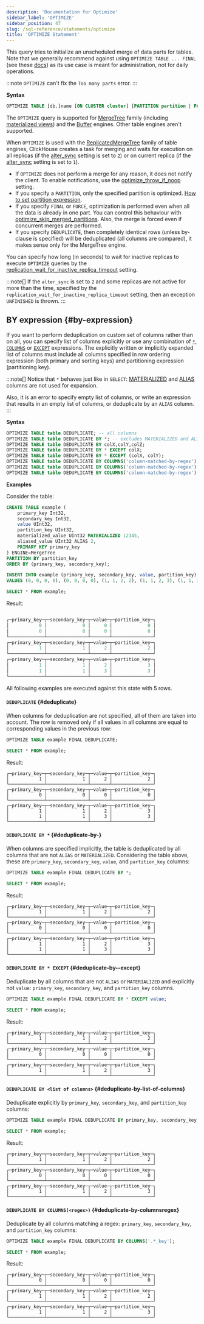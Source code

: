 ```yaml
---
description: 'Documentation for Optimize'
sidebar_label: 'OPTIMIZE'
sidebar_position: 47
slug: /sql-reference/statements/optimize
title: 'OPTIMIZE Statement'
---
```


This query tries to initialize an unscheduled merge of data parts for tables. Note that we generally recommend against using `OPTIMIZE TABLE ... FINAL` (see these [docs](/optimize/avoidoptimizefinal)) as its use case is meant for administration, not for daily operations.

:::note
`OPTIMIZE` can't fix the `Too many parts` error.
:::

**Syntax**

```sql
OPTIMIZE TABLE [db.]name [ON CLUSTER cluster] [PARTITION partition | PARTITION ID 'partition_id'] [FINAL | FORCE] [DEDUPLICATE [BY expression]]
```

The `OPTIMIZE` query is supported for [MergeTree](../../engines/table-engines/mergetree-family/mergetree.md) family (including [materialized views](/sql-reference/statements/create/view#materialized-view)) and the [Buffer](../../engines/table-engines/special/buffer.md) engines. Other table engines aren't supported.

When `OPTIMIZE` is used with the [ReplicatedMergeTree](../../engines/table-engines/mergetree-family/replication.md) family of table engines, ClickHouse creates a task for merging and waits for execution on all replicas (if the [alter_sync](/operations/settings/settings#alter_sync) setting is set to `2`) or on current replica (if the [alter_sync](/operations/settings/settings#alter_sync) setting is set to `1`).

- If `OPTIMIZE` does not perform a merge for any reason, it does not notify the client. To enable notifications, use the [optimize_throw_if_noop](/operations/settings/settings#optimize_throw_if_noop) setting.
- If you specify a `PARTITION`, only the specified partition is optimized. [How to set partition expression](alter/partition.md#how-to-set-partition-expression).
- If you specify `FINAL` or `FORCE`, optimization is performed even when all the data is already in one part. You can control this behaviour with [optimize_skip_merged_partitions](/operations/settings/settings#optimize_skip_merged_partitions). Also, the merge is forced even if concurrent merges are performed.
- If you specify `DEDUPLICATE`, then completely identical rows (unless by-clause is specified) will be deduplicated (all columns are compared), it makes sense only for the MergeTree engine.

You can specify how long (in seconds) to wait for inactive replicas to execute `OPTIMIZE` queries by the [replication_wait_for_inactive_replica_timeout](/operations/settings/settings#replication_wait_for_inactive_replica_timeout) setting.

:::note[]
If the `alter_sync` is set to `2` and some replicas are not active for more than the time, specified by the `replication_wait_for_inactive_replica_timeout` setting, then an exception `UNFINISHED` is thrown.
:::

## BY expression \{#by-expression}

If you want to perform deduplication on custom set of columns rather than on all, you can specify list of columns explicitly or use any combination of [`*`](../../sql-reference/statements/select/index.md#asterisk), [`COLUMNS`](/sql-reference/statements/select#select-clause) or [`EXCEPT`](/sql-reference/statements/select#except) expressions. The explicitly written or implicitly expanded list of columns must include all columns specified in row ordering expression (both primary and sorting keys) and partitioning expression (partitioning key).

:::note[]
Notice that `*` behaves just like in `SELECT`: [MATERIALIZED](/sql-reference/statements/create/view#materialized-view) and [ALIAS](../../sql-reference/statements/create/table.md#alias) columns are not used for expansion.

Also, it is an error to specify empty list of columns, or write an expression that results in an empty list of columns, or deduplicate by an `ALIAS` column.
:::

**Syntax**

```sql
OPTIMIZE TABLE table DEDUPLICATE; -- all columns
OPTIMIZE TABLE table DEDUPLICATE BY *; -- excludes MATERIALIZED and ALIAS columns
OPTIMIZE TABLE table DEDUPLICATE BY colX,colY,colZ;
OPTIMIZE TABLE table DEDUPLICATE BY * EXCEPT colX;
OPTIMIZE TABLE table DEDUPLICATE BY * EXCEPT (colX, colY);
OPTIMIZE TABLE table DEDUPLICATE BY COLUMNS('column-matched-by-regex');
OPTIMIZE TABLE table DEDUPLICATE BY COLUMNS('column-matched-by-regex') EXCEPT colX;
OPTIMIZE TABLE table DEDUPLICATE BY COLUMNS('column-matched-by-regex') EXCEPT (colX, colY);
```

**Examples**

Consider the table:

```sql
CREATE TABLE example (
    primary_key Int32,
    secondary_key Int32,
    value UInt32,
    partition_key UInt32,
    materialized_value UInt32 MATERIALIZED 12345,
    aliased_value UInt32 ALIAS 2,
    PRIMARY KEY primary_key
) ENGINE=MergeTree
PARTITION BY partition_key
ORDER BY (primary_key, secondary_key);
```

```sql
INSERT INTO example (primary_key, secondary_key, value, partition_key)
VALUES (0, 0, 0, 0), (0, 0, 0, 0), (1, 1, 2, 2), (1, 1, 2, 3), (1, 1, 3, 3);
```

```sql
SELECT * FROM example;
```
Result:

```sql

┌─primary_key─┬─secondary_key─┬─value─┬─partition_key─┐
│           0 │             0 │     0 │             0 │
│           0 │             0 │     0 │             0 │
└─────────────┴───────────────┴───────┴───────────────┘
┌─primary_key─┬─secondary_key─┬─value─┬─partition_key─┐
│           1 │             1 │     2 │             2 │
└─────────────┴───────────────┴───────┴───────────────┘
┌─primary_key─┬─secondary_key─┬─value─┬─partition_key─┐
│           1 │             1 │     2 │             3 │
│           1 │             1 │     3 │             3 │
└─────────────┴───────────────┴───────┴───────────────┘
```

All following examples are executed against this state with 5 rows.

#### `DEDUPLICATE` \{#deduplicate}
When columns for deduplication are not specified, all of them are taken into account. The row is removed only if all values in all columns are equal to corresponding values in the previous row:

```sql
OPTIMIZE TABLE example FINAL DEDUPLICATE;
```

```sql
SELECT * FROM example;
```

Result:

```response
┌─primary_key─┬─secondary_key─┬─value─┬─partition_key─┐
│           1 │             1 │     2 │             2 │
└─────────────┴───────────────┴───────┴───────────────┘
┌─primary_key─┬─secondary_key─┬─value─┬─partition_key─┐
│           0 │             0 │     0 │             0 │
└─────────────┴───────────────┴───────┴───────────────┘
┌─primary_key─┬─secondary_key─┬─value─┬─partition_key─┐
│           1 │             1 │     2 │             3 │
│           1 │             1 │     3 │             3 │
└─────────────┴───────────────┴───────┴───────────────┘
```

#### `DEDUPLICATE BY *` \{#deduplicate-by-}

When columns are specified implicitly, the table is deduplicated by all columns that are not `ALIAS` or `MATERIALIZED`. Considering the table above, these are `primary_key`, `secondary_key`, `value`, and `partition_key` columns:

```sql
OPTIMIZE TABLE example FINAL DEDUPLICATE BY *;
```

```sql
SELECT * FROM example;
```

Result:

```response
┌─primary_key─┬─secondary_key─┬─value─┬─partition_key─┐
│           1 │             1 │     2 │             2 │
└─────────────┴───────────────┴───────┴───────────────┘
┌─primary_key─┬─secondary_key─┬─value─┬─partition_key─┐
│           0 │             0 │     0 │             0 │
└─────────────┴───────────────┴───────┴───────────────┘
┌─primary_key─┬─secondary_key─┬─value─┬─partition_key─┐
│           1 │             1 │     2 │             3 │
│           1 │             1 │     3 │             3 │
└─────────────┴───────────────┴───────┴───────────────┘
```

#### `DEDUPLICATE BY * EXCEPT` \{#deduplicate-by--except}
Deduplicate by all columns that are not `ALIAS` or `MATERIALIZED` and explicitly not `value`: `primary_key`, `secondary_key`, and `partition_key` columns.

```sql
OPTIMIZE TABLE example FINAL DEDUPLICATE BY * EXCEPT value;
```

```sql
SELECT * FROM example;
```

Result:

```response
┌─primary_key─┬─secondary_key─┬─value─┬─partition_key─┐
│           1 │             1 │     2 │             2 │
└─────────────┴───────────────┴───────┴───────────────┘
┌─primary_key─┬─secondary_key─┬─value─┬─partition_key─┐
│           0 │             0 │     0 │             0 │
└─────────────┴───────────────┴───────┴───────────────┘
┌─primary_key─┬─secondary_key─┬─value─┬─partition_key─┐
│           1 │             1 │     2 │             3 │
└─────────────┴───────────────┴───────┴───────────────┘
```

#### `DEDUPLICATE BY <list of columns>` \{#deduplicate-by-list-of-columns}

Deduplicate explicitly by `primary_key`, `secondary_key`, and `partition_key` columns:

```sql
OPTIMIZE TABLE example FINAL DEDUPLICATE BY primary_key, secondary_key, partition_key;
```

```sql
SELECT * FROM example;
```
Result:

```response
┌─primary_key─┬─secondary_key─┬─value─┬─partition_key─┐
│           1 │             1 │     2 │             2 │
└─────────────┴───────────────┴───────┴───────────────┘
┌─primary_key─┬─secondary_key─┬─value─┬─partition_key─┐
│           0 │             0 │     0 │             0 │
└─────────────┴───────────────┴───────┴───────────────┘
┌─primary_key─┬─secondary_key─┬─value─┬─partition_key─┐
│           1 │             1 │     2 │             3 │
└─────────────┴───────────────┴───────┴───────────────┘
```

#### `DEDUPLICATE BY COLUMNS(<regex>)` \{#deduplicate-by-columnsregex}

Deduplicate by all columns matching a regex: `primary_key`, `secondary_key`, and `partition_key` columns:

```sql
OPTIMIZE TABLE example FINAL DEDUPLICATE BY COLUMNS('.*_key');
```

```sql
SELECT * FROM example;
```

Result:

```response
┌─primary_key─┬─secondary_key─┬─value─┬─partition_key─┐
│           0 │             0 │     0 │             0 │
└─────────────┴───────────────┴───────┴───────────────┘
┌─primary_key─┬─secondary_key─┬─value─┬─partition_key─┐
│           1 │             1 │     2 │             2 │
└─────────────┴───────────────┴───────┴───────────────┘
┌─primary_key─┬─secondary_key─┬─value─┬─partition_key─┐
│           1 │             1 │     2 │             3 │
└─────────────┴───────────────┴───────┴───────────────┘
```
